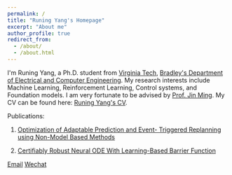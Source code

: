 ```yaml
---
permalink: /
title: "Runing Yang's Homepage"
excerpt: "About me"
author_profile: true
redirect_from: 
  - /about/
  - /about.html
---
```


I'm Runing Yang, a Ph.D. student from [Virginia Tech](https://www.vt.edu/), [Bradley's Department of Electrical and Computer Engineering](https://ece.vt.edu/). My research interests include Machine Learning, Reinforcement Learning, Control systems, and Foundation models. I am very fortunate to be advised by [Prof. Jin Ming](https://ece.vt.edu/people/profile/jinming.html). My CV can be found here: [Runing Yang's CV](../assets/202309_Yang_Runing_CV.pdf).

Publications:

1. [Optimization of Adaptable Prediction and Event- Triggered Replanning using Non-Model Based Methods](https://ieeexplore.ieee.org/abstract/document/9726827)
   
2. [Certifiably Robust Neural ODE With Learning-Based Barrier Function](https://ieeexplore.ieee.org/document/10097636)

[Email](mailto:yruning@vt.edu) [Wechat](../assets/Wechat.JPG)
